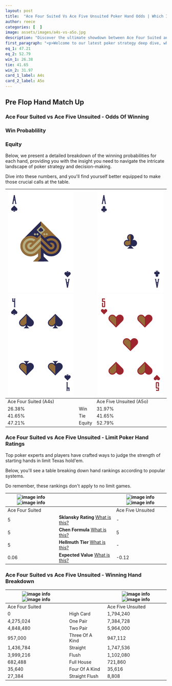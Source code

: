 ```yaml
---
layout: post
title:  "Ace Four Suited Vs Ace Five Unsuited Poker Hand Odds | Which Is The Better Hand In Poker? A Complete Guide"
author: reece
categories: [  ]
image: assets/images/a4s-vs-a5o.jpg
description: "Discover the ultimate showdown between Ace Four Suited and Ace Five Unsuited in poker! Uncover the odds, strategies, and scenarios where one hand triumphs over the other. Get ready to up your poker game with this thrilling analysis."
first_paragraph: "<p>Welcome to our latest poker strategy deep dive, where we're pitting two distinct hands against each other in a high-stakes showdown: Ace Four Suited vs Ace Five Unsuited.</p><p>In the dynamic world of poker, every decision counts, and knowing which hand holds the upper hand is key to your success at the table.</p><p>In this article, we'll dissect these two hands, explore the scenarios where one dominates the other, and equip you with the knowledge to make strategic choices that can tip the odds in your favor.</p><p>Get ready to unravel the intriguing dynamics of these poker hands and elevate your game to new heights.</p>"
eq_1: 47.21
eq_2: 52.79
win_1: 26.38
tie: 41.65
win_2: 31.97
card_1_label: A4s
card_2_label: A5o
---
```




[comment]: # (sp0)

## Pre Flop Hand Match Up

<div class="table hand-ratings" markdown="1"> 



### Ace Four Suited vs Ace Five Unsuited - Odds Of Winning


  
<div class="row graphs"> 
<div class="col-lg-6">
    <h3>Win Probablility</h3>
    <canvas id="WinChart"></canvas>
</div>
<div class="col-lg-6">
    <h3>Equity</h3>
    <canvas id="EquityChart"></canvas>
</div>
</div>

  Below, we present a detailed breakdown of the winning probabilities for each hand, providing you with the insight you need to navigate the intricate landscape of poker strategy and decision-making. 

Dive into these numbers, and you'll find yourself better equipped to make those crucial calls at the table.


    
| ![image info](assets/images/hand1/a.png) ![image info](assets/images/hand1/4.png) |  | ![image info](assets/images/hand2/a.png) ![image info](assets/images/hand2/5o.png) |
| -------- | -------- | -------- |
| Ace Four Suited (A4s) |  | Ace Five Unsuited (A5o) |
| 26.38% | Win | 31.97% |
| 41.65% | Tie | 41.65% |
| 47.21% | Equity | 52.79% |




[comment]: # (sp1)



### Ace Four Suited vs Ace Five Unsuited - Limit Poker Hand Ratings

Top poker experts and players have crafted ways to judge the strength of starting hands in limit Texas hold'em. 

Below, you'll see a table breaking down hand rankings according to popular systems. 

Do remember, these rankings don't apply to no limit games.


    
| ![image info](https://www.riverpairs.com/assets/images/hand1/a.png) ![image info](https://www.riverpairs.com/assets/images/hand1/4.png) |  | ![image info](https://www.riverpairs.com/assets/images/hand2/a.png) ![image info](https://www.riverpairs.com/assets/images/hand2/5o.png) |
| -------- | -------- | -------- |
| Ace Four Suited |  | Ace Five Unsuited |
| 5 | **Sklansky Rating** [What is this?](/sklansky-rating-explained) | - |
| 5 | **Chen Formula** [What is this?](/chen-formula-explained) | 5 |
| 5 | **Hellmuth Tier** [What is this?](/Hellmuth-tier-explained) | - |
| 0.06 | **Expected Value** [What is this?](/expected-value-explained) | -0.12 |




[comment]: # (sp2)



### Ace Four Suited vs Ace Five Unsuited - Winning Hand Breakdown


    
| ![image info](https://www.riverpairs.com/assets/images/hand1/a.png) ![image info](https://www.riverpairs.com/assets/images/hand1/4.png) |  | ![image info](https://www.riverpairs.com/assets/images/hand2/a.png) ![image info](https://www.riverpairs.com/assets/images/hand2/5o.png) |
| -------- | -------- | -------- |
| Ace Four Suited |  | Ace Five Unsuited |
| 0 | High Card | 1,794,240 |
| 4,275,024 | One Pair | 7,384,728 |
| 4,848,480 | Two Pair | 5,964,000 |
| 957,000 | Three Of A Kind | 947,112 |
| 1,436,784 | Straight | 1,747,536 |
| 3,999,216 | Flush | 1,102,080 |
| 682,488 | Full House | 721,860 |
| 35,640 | Four Of A Kind | 35,616 |
| 27,384 | Straight Flush | 8,808 |




[comment]: # (sp3)



</div>

[comment]: # (sp4)



[comment]: # (sp5)

